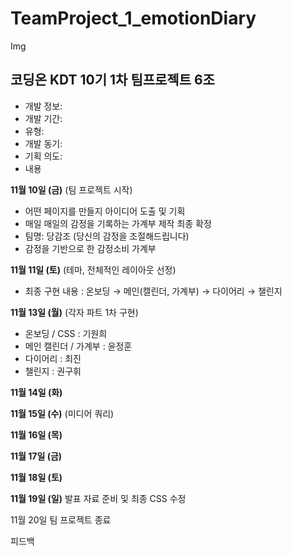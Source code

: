 # TeamProject_1_emotionDiary

Img


## 코딩온 KDT 10기 1차 팀프로젝트 6조

- 개발 정보:
- 개발 기간:
- 유형:
- 개발 동기:
- 기획 의도:
- 내용

**11월 10일 (금)**
(팀 프로젝트 시작)
- 어떤 페이지를 만들지 아이디어 도출 및 기획
- 매일 매일의 감정을 기록하는 가계부 제작 최종 확정
- 팀명: 당감조 (당신의 감정을 조절해드립니다)
- 감정을 기반으로 한 감정소비 가계부 

**11월 11일 (토)**
(테마, 전체적인 레이아웃 선정)
- 최종 구현 내용 : 온보딩 → 메인(캘린더, 가계부) → 다이어리 → 챌린지

**11월 13일 (월)**
(각자 파트 1차 구현)
- 온보딩 / CSS : 기원희
- 메인 캘린더 / 가계부 : 윤정훈
- 다이어리 : 최진
- 챌린지 : 권구휘


**11월 14일 (화)**


**11월 15일 (수)**
(미디어 쿼리)

**11월 16일 (목)**

**11월 17일 (금)**

**11월 18일 (토)**

**11월 19일 (일)**
발표 자료 준비 및 최종 CSS 수정


11월 20일
팀 프로젝트 종료 

피드백
